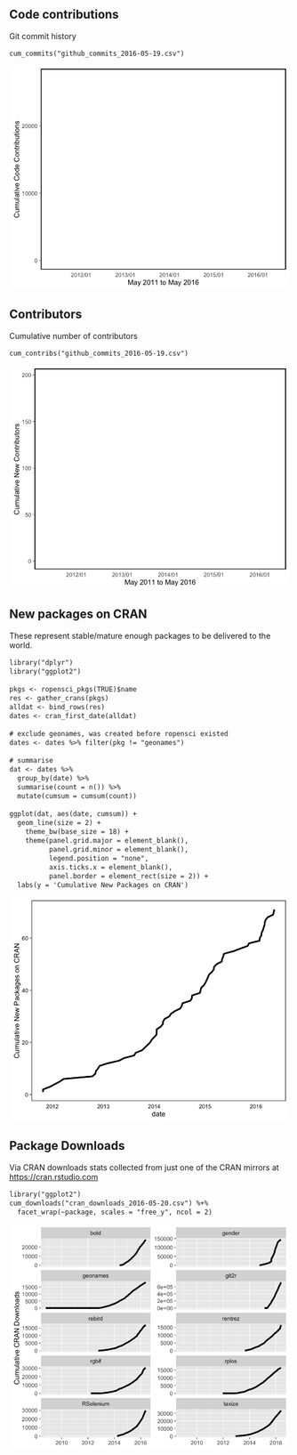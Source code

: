 Code contributions
------------------

Git commit history

    cum_commits("github_commits_2016-05-19.csv")

![](summary_files/figure-markdown_strict/unnamed-chunk-2-1.png)

Contributors
------------

Cumulative number of contributors

    cum_contribs("github_commits_2016-05-19.csv")

![](summary_files/figure-markdown_strict/unnamed-chunk-3-1.png)

New packages on CRAN
--------------------

These represent stable/mature enough packages to be delivered to the
world.

    library("dplyr")
    library("ggplot2")

    pkgs <- ropensci_pkgs(TRUE)$name
    res <- gather_crans(pkgs)
    alldat <- bind_rows(res)
    dates <- cran_first_date(alldat)

    # exclude geonames, was created before ropensci existed
    dates <- dates %>% filter(pkg != "geonames")

    # summarise
    dat <- dates %>%
      group_by(date) %>%
      summarise(count = n()) %>%
      mutate(cumsum = cumsum(count))

    ggplot(dat, aes(date, cumsum)) +
      geom_line(size = 2) +
        theme_bw(base_size = 18) +
        theme(panel.grid.major = element_blank(),
              panel.grid.minor = element_blank(),
              legend.position = "none",
              axis.ticks.x = element_blank(),
              panel.border = element_rect(size = 2)) +
      labs(y = 'Cumulative New Packages on CRAN')

![](summary_files/figure-markdown_strict/unnamed-chunk-4-1.png)

Package Downloads
-----------------

Via CRAN downloads stats collected from just one of the CRAN mirrors at
<https://cran.rstudio.com>

    library("ggplot2")
    cum_downloads("cran_downloads_2016-05-20.csv") %+%
      facet_wrap(~package, scales = "free_y", ncol = 2)

![](summary_files/figure-markdown_strict/unnamed-chunk-5-1.png)

